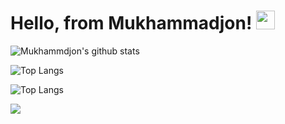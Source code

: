 # Hello, from Mukhammadjon! <img src="https://raw.githubusercontent.com/MartinHeinz/MartinHeinz/master/wave.gif" width="30px">
<div>
  <p><img src="https://github-readme-stats.vercel.app/api?username=mukhammadjcn&theme=tokyonight&show_icons=true" alt="Mukhammdjon's github stats" style="max-width:100%;"></p>
  <p><img src="https://github-readme-stats.vercel.app/api/top-langs/?username=mukhammadjcn&theme=tokyonight&show_icons=true&layout=compact" alt="Top Langs" style="max-width:100%;"></p>
  <p><img src="https://github-readme-stats.vercel.app/api/pin/?username=mukhammadjcn&theme=tokyonight&show_icons=true&repo=vueComponent" alt="Top Langs" style="max-width:100%;"></p>
</div>
<div>
  <img src="URL:https://www.codewars.com/users/mukhammadjcn/badges/large" />
  </div>
<!---
mukhammadjcn/mukhammadjcn is a ✨ special ✨ repository because its `README.md` (this file) appears on your GitHub profile.
You can click the Preview link to take a look at your changes.
--->
